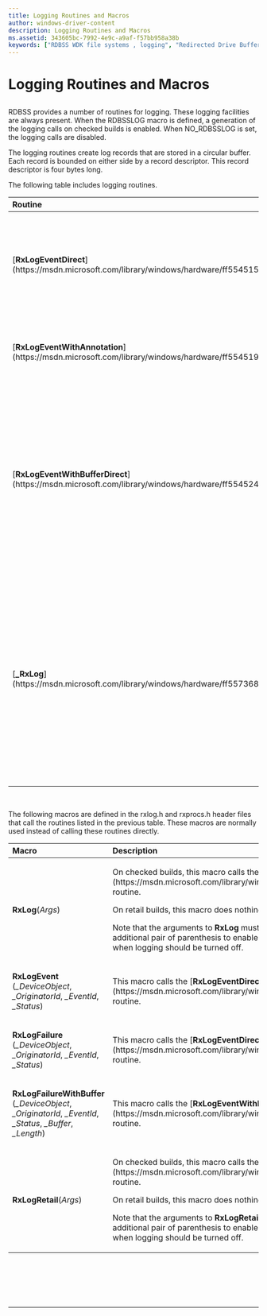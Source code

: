 ```yaml
---
title: Logging Routines and Macros
author: windows-driver-content
description: Logging Routines and Macros
ms.assetid: 343605bc-7992-4e9c-a9af-f57bb958a38b
keywords: ["RDBSS WDK file systems , logging", "Redirected Drive Buffering Subsystem WDK file systems , logging", "logging WDK RDBSS", "RDBSSLOG macro"]
---
```


# Logging Routines and Macros


## <span id="ddk_logging_functions_and_macros_if"></span><span id="DDK_LOGGING_FUNCTIONS_AND_MACROS_IF"></span>


RDBSS provides a number of routines for logging. These logging facilities are always present. When the RDBSSLOG macro is defined, a generation of the logging calls on checked builds is enabled. When NO\_RDBSSLOG is set, the logging calls are disabled.

The logging routines create log records that are stored in a circular buffer. Each record is bounded on either side by a record descriptor. This record descriptor is four bytes long.

The following table includes logging routines.

<table>
<colgroup>
<col width="50%" />
<col width="50%" />
</colgroup>
<thead>
<tr class="header">
<th align="left">Routine</th>
<th align="left">Description</th>
</tr>
</thead>
<tbody>
<tr class="odd">
<td align="left"><p>[<strong>RxLogEventDirect</strong>](https://msdn.microsoft.com/library/windows/hardware/ff554515)</p></td>
<td align="left"><p>This routine is called to log an error to the I/O error log.</p>
<p>It is recommended that the <strong>RxLogFailure</strong> or <strong>RxLogEvent</strong> macro be used instead of calling this routine directly.</p></td>
</tr>
<tr class="even">
<td align="left"><p>[<strong>RxLogEventWithAnnotation</strong>](https://msdn.microsoft.com/library/windows/hardware/ff554519)</p></td>
<td align="left"><p>This routine allocates an I/O error log record, fills in the log record, and writes this record to the I/O error log.</p></td>
</tr>
<tr class="odd">
<td align="left"><p>[<strong>RxLogEventWithBufferDirect</strong>](https://msdn.microsoft.com/library/windows/hardware/ff554524)</p></td>
<td align="left"><p>This routine allocates an I/O error log record, fills in the log record, and writes this record to the I/O error log. This routine encodes the line number and status into the raw data buffer stored in the I/O error log record.</p>
<p>It is recommended that the <strong>RxLogFailureWithBuffer</strong> macro be used instead of calling this routine directly.</p></td>
</tr>
<tr class="even">
<td align="left"><p>[<strong>_RxLog</strong>](https://msdn.microsoft.com/library/windows/hardware/ff557368)</p></td>
<td align="left"><p>This routine takes a format string and variable number of parameters and formats an output string for recording as an I/O error log entry if logging is enabled.</p>
<p>It is recommended that the <strong>RxLog</strong> macro be used instead of calling this routine directly.</p>
<p>This routine is only available on checked builds of RDBSS on Windows Server 2003, Windows XP, and Windows 2000.</p></td>
</tr>
</tbody>
</table>

 

The following macros are defined in the rxlog.h and rxprocs.h header files that call the routines listed in the previous table. These macros are normally used instead of calling these routines directly.

<table>
<colgroup>
<col width="50%" />
<col width="50%" />
</colgroup>
<thead>
<tr class="header">
<th align="left">Macro</th>
<th align="left">Description</th>
</tr>
</thead>
<tbody>
<tr class="odd">
<td align="left"><p><strong>RxLog</strong>(<em>Args</em>)</p></td>
<td align="left"><p>On checked builds, this macro calls the [<strong>_RxLog</strong>](https://msdn.microsoft.com/library/windows/hardware/ff557368) routine.</p>
<p>On retail builds, this macro does nothing.</p>
<p>Note that the arguments to <strong>RxLog</strong> must be enclosed with an additional pair of parenthesis to enable translation into a null call when logging should be turned off.</p></td>
</tr>
<tr class="even">
<td align="left"><p><strong>RxLogEvent</strong> (<em>_DeviceObject</em>, <em>_OriginatorId</em>, <em>_EventId</em>, <em>_Status</em>)</p></td>
<td align="left"><p>This macro calls the [<strong>RxLogEventDirect</strong>](https://msdn.microsoft.com/library/windows/hardware/ff554515) routine.</p></td>
</tr>
<tr class="odd">
<td align="left"><p><strong>RxLogFailure</strong> (<em>_DeviceObject</em>, <em>_OriginatorId</em>, <em>_EventId</em>, <em>_Status</em>)</p></td>
<td align="left"><p>This macro calls the [<strong>RxLogEventDirect</strong>](https://msdn.microsoft.com/library/windows/hardware/ff554515) routine.</p></td>
</tr>
<tr class="even">
<td align="left"><p><strong>RxLogFailureWithBuffer</strong> (<em>_DeviceObject</em>, <em>_OriginatorId</em>, <em>_EventId</em>, <em>_Status</em>, <em>_Buffer</em>, <em>_Length</em>)</p></td>
<td align="left"><p>This macro calls the [<strong>RxLogEventWithBufferDirect</strong>](https://msdn.microsoft.com/library/windows/hardware/ff554524) routine.</p></td>
</tr>
<tr class="odd">
<td align="left"><p><strong>RxLogRetail</strong>(<em>Args</em>)</p></td>
<td align="left"><p>On checked builds, this macro calls the [<strong>_RxLog</strong>](https://msdn.microsoft.com/library/windows/hardware/ff557368) routine.</p>
<p>On retail builds, this macro does nothing.</p>
<p>Note that the arguments to <strong>RxLogRetail</strong> must be enclosed with an additional pair of parenthesis to enable translation into a null call when logging should be turned off.</p></td>
</tr>
</tbody>
</table>

 

 

 


--------------------


